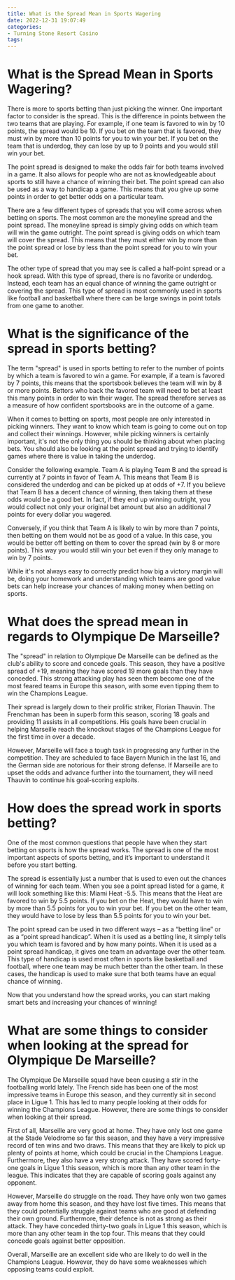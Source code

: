 ```yaml
---
title: What is the Spread Mean in Sports Wagering
date: 2022-12-31 19:07:49
categories:
- Turning Stone Resort Casino
tags:
---
```



#  What is the Spread Mean in Sports Wagering?

There is more to sports betting than just picking the winner. One important factor to consider is the spread. This is the difference in points between the two teams that are playing. For example, if one team is favored to win by 10 points, the spread would be 10. If you bet on the team that is favored, they must win by more than 10 points for you to win your bet. If you bet on the team that is underdog, they can lose by up to 9 points and you would still win your bet.

The point spread is designed to make the odds fair for both teams involved in a game. It also allows for people who are not as knowledgeable about sports to still have a chance of winning their bet. The point spread can also be used as a way to handicap a game. This means that you give up some points in order to get better odds on a particular team.

There are a few different types of spreads that you will come across when betting on sports. The most common are the moneyline spread and the point spread. The moneyline spread is simply giving odds on which team will win the game outright. The point spread is giving odds on which team will cover the spread. This means that they must either win by more than the point spread or lose by less than the point spread for you to win your bet.

The other type of spread that you may see is called a half-point spread or a hook spread. With this type of spread, there is no favorite or underdog. Instead, each team has an equal chance of winning the game outright or covering the spread. This type of spread is most commonly used in sports like football and basketball where there can be large swings in point totals from one game to another.

#  What is the significance of the spread in sports betting?

The term "spread" is used in sports betting to refer to the number of points by which a team is favored to win a game. For example, if a team is favored by 7 points, this means that the sportsbook believes the team will win by 8 or more points. Bettors who back the favored team will need to bet at least this many points in order to win their wager. The spread therefore serves as a measure of how confident sportsbooks are in the outcome of a game.

When it comes to betting on sports, most people are only interested in picking winners. They want to know which team is going to come out on top and collect their winnings. However, while picking winners is certainly important, it's not the only thing you should be thinking about when placing bets. You should also be looking at the point spread and trying to identify games where there is value in taking the underdog.

Consider the following example. Team A is playing Team B and the spread is currently at 7 points in favor of Team A. This means that Team B is considered the underdog and can be picked up at odds of +7. If you believe that Team B has a decent chance of winning, then taking them at these odds would be a good bet. In fact, if they end up winning outright, you would collect not only your original bet amount but also an additional 7 points for every dollar you wagered.

Conversely, if you think that Team A is likely to win by more than 7 points, then betting on them would not be as good of a value. In this case, you would be better off betting on them to cover the spread (win by 8 or more points). This way you would still win your bet even if they only manage to win by 7 points.

While it's not always easy to correctly predict how big a victory margin will be, doing your homework and understanding which teams are good value bets can help increase your chances of making money when betting on sports.

#  What does the spread mean in regards to Olympique De Marseille?

The "spread" in relation to Olympique De Marseille can be defined as the club's ability to score and concede goals. This season, they have a positive spread of +19, meaning they have scored 19 more goals than they have conceded. This strong attacking play has seen them become one of the most feared teams in Europe this season, with some even tipping them to win the Champions League.

Their spread is largely down to their prolific striker, Florian Thauvin. The Frenchman has been in superb form this season, scoring 18 goals and providing 11 assists in all competitions. His goals have been crucial in helping Marseille reach the knockout stages of the Champions League for the first time in over a decade.

However, Marseille will face a tough task in progressing any further in the competition. They are scheduled to face Bayern Munich in the last 16, and the German side are notorious for their strong defense. If Marseille are to upset the odds and advance further into the tournament, they will need Thauvin to continue his goal-scoring exploits.

#  How does the spread work in sports betting? 

One of the most common questions that people have when they start betting on sports is how the spread works. The spread is one of the most important aspects of sports betting, and it’s important to understand it before you start betting.

The spread is essentially just a number that is used to even out the chances of winning for each team. When you see a point spread listed for a game, it will look something like this: Miami Heat -5.5. This means that the Heat are favored to win by 5.5 points. If you bet on the Heat, they would have to win by more than 5.5 points for you to win your bet. If you bet on the other team, they would have to lose by less than 5.5 points for you to win your bet.

The point spread can be used in two different ways – as a “betting line” or as a “point spread handicap”. When it is used as a betting line, it simply tells you which team is favored and by how many points. When it is used as a point spread handicap, it gives one team an advantage over the other team. This type of handicap is used most often in sports like basketball and football, where one team may be much better than the other team. In these cases, the handicap is used to make sure that both teams have an equal chance of winning.

Now that you understand how the spread works, you can start making smart bets and increasing your chances of winning!

#  What are some things to consider when looking at the spread for Olympique De Marseille?

The Olympique De Marseille squad have been causing a stir in the footballing world lately. The French side has been one of the most impressive teams in Europe this season, and they currently sit in second place in Ligue 1. This has led to many people looking at their odds for winning the Champions League. However, there are some things to consider when looking at their spread.

First of all, Marseille are very good at home. They have only lost one game at the Stade Velodrome so far this season, and they have a very impressive record of ten wins and two draws. This means that they are likely to pick up plenty of points at home, which could be crucial in the Champions League. Furthermore, they also have a very strong attack. They have scored forty-one goals in Ligue 1 this season, which is more than any other team in the league. This indicates that they are capable of scoring goals against any opponent.

However, Marseille do struggle on the road. They have only won two games away from home this season, and they have lost five times. This means that they could potentially struggle against teams who are good at defending their own ground. Furthermore, their defence is not as strong as their attack. They have conceded thirty-two goals in Ligue 1 this season, which is more than any other team in the top four. This means that they could concede goals against better opposition.

Overall, Marseille are an excellent side who are likely to do well in the Champions League. However, they do have some weaknesses which opposing teams could exploit.